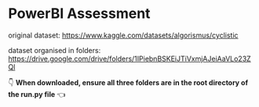 # PowerBI Assessment

original dataset: https://www.kaggle.com/datasets/algorismus/cyclistic
 
dataset organised in folders: https://drive.google.com/drive/folders/1IPiebnBSKEiJTiVxmjAJeiAaVLo23ZQl

👇
**When downloaded, ensure all three folders are in the root directory of the run.py file** 👈